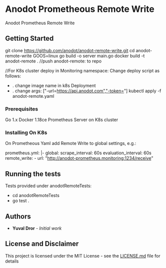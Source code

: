 # Anodot Prometheous Remote Write

Anodot Prometheus Remote Write 

## Getting Started

git clone https://github.com/anodot/anodot-remote-write.git
cd anodot-remote-write 
GOOS=linux go build -o server main.go
docker build -t anodot-remote .
//push anodot-remote:<version> to repo 

//For K8s cluster deploy in Monitoring namespace:
Change deploy script as follows:
* . change image name in k8s Deployment
* . change  args: ["-url=https://api.anodot.com","-token=<API TOKEN>"]
kubectl apply -f anodot-remote.yaml


### Prerequisites

Go 1.x 
Docker 1.18ce
Prometheus Server on K8s cluster

### Installing On K8s
On Prometheous Yaml add Remote Write to global settings, e.g.:

  prometheus.yml: |-
    global:
      scrape_interval: 60s
      evaluation_interval: 60s
    remote_write:
      - url: "http://anodot-prometheus.monitoring:1234/receive"

## Running the tests

Tests provided under anodotRemoteTests:
*  cd anodotRemoteTests 
*  go test .


## Authors

* **Yuval Dror** - *Initial work* 

## License and Disclaimer

This project is licensed under the MIT License - see the [LICENSE.md](LICENSE.md) file for details
